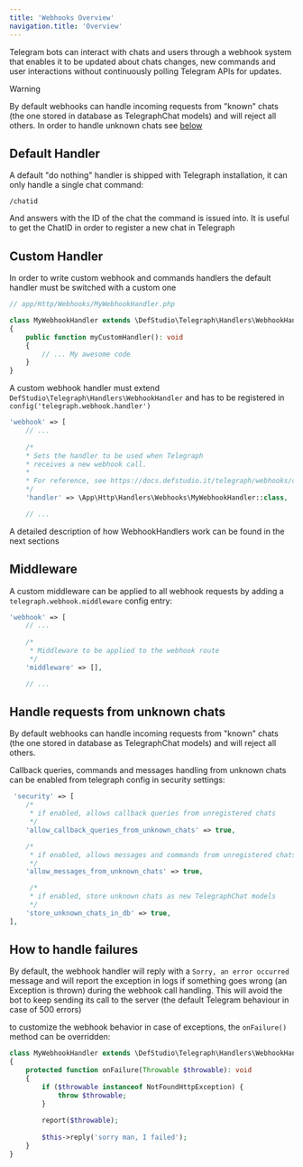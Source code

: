 ```yaml
---
title: 'Webhooks Overview'
navigation.title: 'Overview'
---
```


Telegram bots can interact with chats and users through a webhook system that enables it to be updated about chats changes, new commands and user interactions without continuously polling Telegram APIs for updates.

> [!WARNING]
> By default webhooks can handle incoming requests from "known" chats (the one stored in database as TelegraphChat models) and will reject all others. In order to handle unknown chats see [below](#handle-requests-from-unknown-chats)


## Default Handler

A default "do nothing" handler is shipped with Telegraph installation, it can only handle a single chat command:

```
/chatid
```

And answers with the ID of the chat the command is issued into. It is useful to get the ChatID in order to register a new chat in Telegraph


## Custom Handler

In order to write custom webhook and commands handlers the default handler must be switched with a custom one

```php
// app/Http/Webhooks/MyWebhookHandler.php

class MyWebhookHandler extends \DefStudio\Telegraph\Handlers\WebhookHandler
{
    public function myCustomHandler(): void
    {
        // ... My awesome code
    }
}
```

A custom webhook handler must extend `DefStudio\Telegraph\Handlers\WebhookHandler` and has to be registered in `config('telegraph.webhook.handler')`

```php
'webhook' => [
    // ...
    
    /*
    * Sets the handler to be used when Telegraph
    * receives a new webhook call.
    *
    * For reference, see https://docs.defstudio.it/telegraph/webhooks/overview
    */
    'handler' => \App\Http\Handlers\Webhooks\MyWebhookHandler::class,

    // ...
```

A detailed description of how WebhookHandlers work can be found in the next sections

## Middleware

A custom middleware can be applied to all webhook requests by adding a `telegraph.webhook.middleware` config entry:

```php
'webhook' => [
    // ...
    
    /*
     * Middleware to be applied to the webhook route
     */
    'middleware' => [],

    // ...
```

## Handle requests from unknown chats

By default webhooks can handle incoming requests from "known" chats (the one stored in database as TelegraphChat models) and will reject all others.

Callback queries, commands and messages handling from unknown chats can be enabled from telegraph config in security settings:

```php
 'security' => [
    /*
     * if enabled, allows callback queries from unregistered chats
     */
    'allow_callback_queries_from_unknown_chats' => true,

    /*
     * if enabled, allows messages and commands from unregistered chats
     */
    'allow_messages_from_unknown_chats' => true,

     /*
     * if enabled, store unknown chats as new TelegraphChat models
     */
    'store_unknown_chats_in_db' => true,
],
```

## How to handle failures

By default, the webhook handler will reply with a `Sorry, an error occurred` message and will report the exception in logs if something goes wrong (an Exception is thrown) during the webhook call handling. This will avoid the bot to keep sending its call to the server (the default Telegram behaviour in case of 500 errors)

to customize the webhook behavior in case of exceptions, the `onFailure()` method can be overridden: 

```php
class MyWebhookHandler extends \DefStudio\Telegraph\Handlers\WebhookHandler
{
    protected function onFailure(Throwable $throwable): void
    {
        if ($throwable instanceof NotFoundHttpException) {
            throw $throwable;
        }
        
        report($throwable);
        
        $this->reply('sorry man, I failed');
    }
}
```

